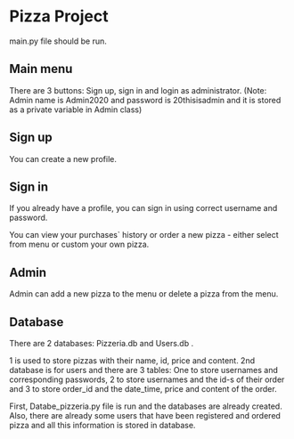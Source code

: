 # Pizza Project

main.py file should be run.

## Main menu
There are 3 buttons:
Sign up, sign in and login as administrator.
(Note: Admin name is Admin2020 and password is 20thisisadmin and it is stored as a private variable in Admin class)

## Sign up
You can create a new profile.

## Sign in
If you already have a profile, you can sign in using correct username and password.

You can view your purchases` history or order a new pizza - either select from menu or custom your own pizza.

## Admin
Admin can add a new pizza to the menu or delete a pizza from the menu.

## Database
 There are 2 databases: Pizzeria.db and Users.db .

 1 is used to store pizzas with their name, id, price and content.
2nd database is for users and there are 3 tables:
One to store usernames and corresponding passwords, 2 to store usernames and the id-s of their order and 3 to store order_id and the date_time, price and content of the order.

First, Databe_pizzeria.py file is run and the databases are already created. Also, there are already some users that have been registered and ordered pizza and all this information is stored in database.
